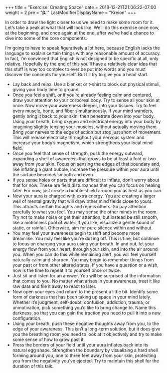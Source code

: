 +++
title = "Exercise: Creating Space"
date =  2018-12-21T21:06:22-07:00
weight = 2
pre = "<b>β. </b>"
LastModifierDisplayName = "Kreion"
+++

In order to draw the light closer to us we need to make some room for it. Let’s take a peak at
what that will look like. We’ll do this exercise once now, at the beginning, and once again at the end, after we’ve had a chance to dive into some of the core components.

I’m going to have to speak figuratively a lot here, because English lacks the language to explain certain things with any reasonable amount of accuracy. In fact, I’m convinced that English is not designed to be specific at all, only relative. Hopefully by the end of this you’ll have a relatively clear idea that this stuff is way too complex to ever be put into words and you must discover the concepts for yourself. But I’ll try to give you a head start. 

* Lay back and relax. Use a blanket or t-shirt to block out physical stimuli, giving your body time to ground.
* Once you feel a shift, or if you’re already feeling calm and centered, draw your attention to your corporeal body. Try to sense all your skin at once. Now move your awareness deeper, into your tissues. Try to feel every muscle, bone, and fiber simultaneously. If your mind wanders, gently bring it back to your skin, then penetrate down into your body. Using your breath, bring oxygen and electrical energy into your body by imagining slightly tensing your muscles, without actually moving them. Bring your nerves to the edge of action but stop just short of movement. This will release electricity throughout your nervous system and increase your body’s magnetism, which strengthens your local mind field.
* Once you feel that sense of strength, push the energy outward, expanding a shell of awareness that grows to be at least a foot or two away from your skin. Focus on sensing the edges of that boundary and, like inflating a giant bubble, increase the pressure within your aura until the surface becomes smooth and even.
* If you sense holes or parts that are difficult to inflate, don’t worry about that for now. These are field disturbances that you can focus on healing later. For now, just create a bubble shield around you as best as you can.
* Now your aura is charged with extra energy. You are creating a larger well of mental gravity that will draw other mind fields close to yours. This attracts certain thoughts and repels others. So pay attention carefully to what you feel. You may sense the other minds in the room. Try not to make noise or get their attention, but instead be still smooth, like a motionless pool of water. If you like, visualize a gentle sound of static, or rainfall. Otherwise, aim for pure silence within and without.
* You may feel your awareness begin to shift and become more dreamlike. You may feel like you’re dozing off. This is fine, but continue to focus on charging your aura using your breath. In and out, let your energy flow from your heart, through your skin, and into the air around you. When you can do this while remaining alert, you will feel yourself naturally calm and sharpen. You may begin to remember things from your past or from other altered states. If you have a question or a wish, now is the time to repeat it to yourself once or twice.
* Just sit and listen for an answer. You will be surprised at the information that comes to you. No matter what arises in your awareness, treat it like raw data and file it away to react to later.
* Now open your eyes and return to the present a little bit. Identify some form of darkness that has been taking up space in your mind lately. Whether it’s judgment, self-doubt, confusion, addiction, trauma, or unmotivation, pick something you’d like to bring change to. Name this darkness, so that you can gain the traction you need to pull it into a new configuration.
* Using your breath, push these negative thoughts away from you, to the edge of your awareness. This isn’t a long-term solution, but it does give you the breathing room you need to look at it objectively and try to make some sense of how to grow past it.
* Press the borders of your field until your aura inflates back into its natural egg shape. Strengthen the boundary by visualizing a hard shell forming around you, one to three feet away from your skin, protecting you from the negativity you’ve ejected. Try to maintain this shell for the duration of this talk.